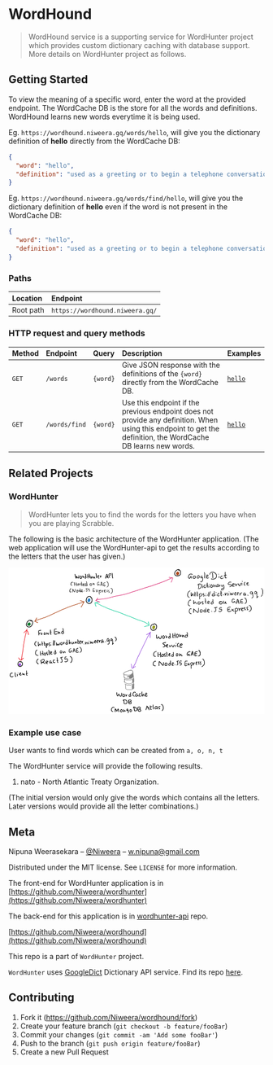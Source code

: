 # WordHound
> WordHound service is a supporting service for WordHunter project which provides custom dictionary caching with database support. More details on WordHunter project as follows.

## Getting Started

To view the meaning of a specific word, enter the word at the provided endpoint. The WordCache DB is the store for all the words and definitions. WordHound learns new words everytime it is being used.

Eg. `https://wordhound.niweera.gq/words/hello`, will give you the dictionary definition of **hello** directly from the WordCache DB:

```json
{
  "word": "hello",
  "definition": "used as a greeting or to begin a telephone conversation."
}
```

Eg. `https://wordhound.niweera.gq/words/find/hello`, will give you the dictionary definition of **hello** even if the word is not present in the WordCache DB:

```json
{
  "word": "hello",
  "definition": "used as a greeting or to begin a telephone conversation."
}
```

### Paths

| Location | Endpoint |
| :-- | :-- |
| Root path | `https://wordhound.niweera.gq/`|


### HTTP request and query methods

| Method | Endpoint | Query | Description | Examples |
| :-- | :-- | :-- | :-- | :-- |
| `GET` | `/words` | `{word}` | Give JSON response with the definitions of the `{word}` directly from the WordCache DB. | [`hello`](https://wordhound.niweera.gq/words/hello) |
| `GET` | `/words/find` | `{word}` | Use this endpoint if the previous endpoint does not provide any definition. When using this endpoint to get the definition, the WordCache DB learns new words. | [`hello`](https://wordhound.niweera.gq/words/find/hello) |

## Related Projects

### WordHunter
> WordHunter lets you to find the words for the letters you have when you are playing Scrabble.

The following is the basic architecture of the WordHunter application. (The web application will use the WordHunter-api to get the results according to the letters that the user has given.)




![](https://raw.githubusercontent.com/Niweera/wordhunter-api/master/w.png)

### Example use case

User wants to find words which can be created from `a, o, n, t`

The WordHunter service will provide the following results.
1. nato - North Atlantic Treaty Organization.

(The initial version would only give the words which contains all the letters. Later versions would provide all the letter combinations.)

## Meta

Nipuna Weerasekara – [@Niweera](https://twitter.com/Niweera) – w.nipuna@gmail.com

Distributed under the MIT license. See ``LICENSE`` for more information.

The front-end for WordHunter application is in [https://github.com/Niweera/wordhunter](https://github.com/Niweera/wordhunter)

The back-end for this application is in [wordhunter-api](https://github.com/Niweera/wordhunter-api) repo.

[https://github.com/Niweera/wordhound](https://github.com/Niweera/wordhound)

This repo is a part of `WordHunter` project.

`WordHunter` uses [GoogleDict](https://dict.niweera.gq) Dictionary API service. Find its repo [here](https://github.com/Niweera/googledict).

## Contributing

1. Fork it (<https://github.com/Niweera/wordhound/fork>)
2. Create your feature branch (`git checkout -b feature/fooBar`)
3. Commit your changes (`git commit -am 'Add some fooBar'`)
4. Push to the branch (`git push origin feature/fooBar`)
5. Create a new Pull Request

<!-- Markdown link & img dfn's -->
[npm-image]: https://img.shields.io/npm/v/datadog-metrics.svg?style=flat-square
[npm-url]: https://npmjs.org/package/datadog-metrics
[npm-downloads]: https://img.shields.io/npm/dm/datadog-metrics.svg?style=flat-square
[travis-image]: https://img.shields.io/travis/dbader/node-datadog-metrics/master.svg?style=flat-square
[travis-url]: https://travis-ci.org/dbader/node-datadog-metrics
[wiki]: https://github.com/yourname/yourproject/wiki
